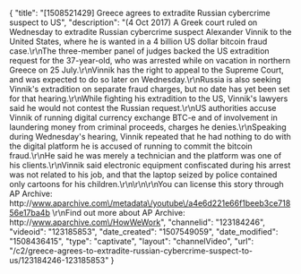 {
    "title": "[1508521429] Greece agrees to extradite Russian cybercrime suspect to US",
    "description": "(4 Oct 2017) A Greek court ruled on Wednesday to extradite Russian cybercrime suspect Alexander Vinnik to the United States, where he is wanted in a 4 billion US dollar bitcoin fraud case.\r\nThe three-member panel of judges backed the US extradition request for the 37-year-old, who was arrested while on vacation in northern Greece on 25 July.\r\nVinnik has the right to appeal to the Supreme Court, and was expected to do so later on Wednesday.\r\nRussia is also seeking Vinnik's extradition on separate fraud charges, but no date has yet been set for that hearing.\r\nWhile fighting his extradition to the US, Vinnik's lawyers said he would not contest the Russian request.\r\nUS authorities accuse Vinnik of running digital currency exchange BTC-e and of involvement in laundering money from criminal proceeds, charges he denies.\r\nSpeaking during Wednesday's hearing, Vinnik repeated that he had nothing to do with the digital platform he is accused of running to commit the bitcoin fraud.\r\nHe said he was merely a technician and the platform was one of his clients.\r\nVinnik said electronic equipment confiscated during his arrest was not related to his job, and that the laptop seized by police contained only cartoons for his children.\r\n\r\n\r\nYou can license this story through AP Archive: http:\/\/www.aparchive.com\/metadata\/youtube\/a4e6d221e66f1beeb3ce71856e17ba4b \r\nFind out more about AP Archive: http:\/\/www.aparchive.com\/HowWeWork",
    "channelid": "123184246",
    "videoid": "123185853",
    "date_created": "1507549059",
    "date_modified": "1508436415",
    "type": "captivate",
    "layout": "channelVideo",
    "url": "\/c2\/greece-agrees-to-extradite-russian-cybercrime-suspect-to-us\/123184246-123185853"
}